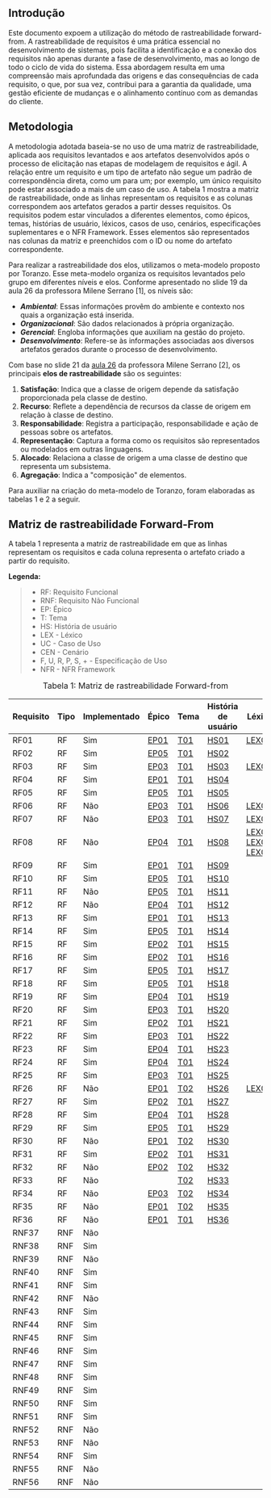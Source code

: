 ## Introdução

Este documento expoem a utilização do método de rastreabilidade forward-from. A rastreabilidade de requisitos é uma prática essencial no desenvolvimento de sistemas, pois facilita a identificação e a conexão dos requisitos não apenas durante a fase de desenvolvimento, mas ao longo de todo o ciclo de vida do sistema. Essa abordagem resulta em uma compreensão mais aprofundada das origens e das consequências de cada requisito, o que, por sua vez, contribui para a garantia da qualidade, uma gestão eficiente de mudanças e o alinhamento contínuo com as demandas do cliente.

## Metodologia

A metodologia adotada baseia-se no uso de uma matriz de rastreabilidade, aplicada aos requisitos levantados e aos artefatos desenvolvidos após o processo de elicitação nas etapas de modelagem de requisitos e ágil. A relação entre um requisito e um tipo de artefato não segue um padrão de correspondência direta, como um para um; por exemplo, um único requisito pode estar associado a mais de um caso de uso. A tabela 1 mostra a matriz de rastreabilidade, onde as linhas representam os requisitos e as colunas correspondem aos artefatos gerados a partir desses requisitos. Os requisitos podem estar vinculados a diferentes elementos, como épicos, temas, histórias de usuário, léxicos, casos de uso, cenários, especificações suplementares e o NFR Framework. Esses elementos são representados nas colunas da matriz e preenchidos com o ID ou nome do artefato correspondente.

Para realizar a rastreabilidade dos elos, utilizamos o meta-modelo proposto por Toranzo. Esse meta-modelo organiza os requisitos levantados pelo grupo em diferentes níveis e elos. Conforme apresentado no slide 19 da aula 26 da professora Milene Serrano [1], os níveis são:

- **_Ambiental_**: Essas informações provêm do ambiente e contexto nos quais a organização está inserida.
- **_Organizacional_**: São dados relacionados à própria organização.
- **_Gerencial_**: Engloba informações que auxiliam na gestão do projeto.
- **_Desenvolvimento_**: Refere-se às informações associadas aos diversos artefatos gerados durante o processo de desenvolvimento.

Com base no slide 21 da [aula 26](https://aprender3.unb.br/pluginfile.php/2692879/mod_resource/content/1/Requisitos%20-%20Aula%20026.pdf) da professora Milene Serrano [2], os principais **elos de rastreabilidade** são os seguintes:

1. **Satisfação**: Indica que a classe de origem depende da satisfação proporcionada pela classe de destino.
2. **Recurso**: Reflete a dependência de recursos da classe de origem em relação à classe de destino.
3. **Responsabilidade**: Registra a participação, responsabilidade e ação de pessoas sobre os artefatos.
4. **Representação**: Captura a forma como os requisitos são representados ou modelados em outras linguagens.
5. **Alocado**: Relaciona a classe de origem a uma classe de destino que representa um subsistema.
6. **Agregação**: Indica a "composição" de elementos.

Para auxiliar na criação do meta-modelo de Toranzo, foram elaboradas as tabelas 1 e 2 a seguir.

## Matriz de rastreabilidade Forward-From

A tabela 1 representa a matriz de rastreabilidade em que as linhas representam os requisitos e cada coluna representa o artefato criado a partir do requisito.

**Legenda:**

> - RF: Requisito Funcional
> - RNF: Requisito Não Funcional
> - EP: Épico
> - T: Tema
> - HS: História de usuário
> - LEX - Léxico
> - UC - Caso de Uso
> - CEN - Cenário
> - F, U, R, P, S, + - Especificação de Uso
> - NFR - NFR Framework



<font size="3"><p style="text-align: center">Tabela 1: Matriz de rastreabilidade Forward-from
</p></font>

| Requisito | Tipo | Implementado | Épico | Tema | História de usuário | Léxico | Caso de Uso | Cenário | Especificação Suplementar | NFR Framework |
|-----------|------|--------------|-------|------|----------------------|--------|-------------|---------|---------------------------|---------------|
| RF01     | RF   | Sim          | [EP01](https://requisitos-de-software.github.io/2024.2-Sympla/modelagem/backlog/#epico-1-classificacao) | [T01](https://requisitos-de-software.github.io/2024.2-Sympla/modelagem/backlog/#temas) | [HS01](https://requisitos-de-software.github.io/2024.2-Sympla/modelagem/historias_usuario/#us01-filtrar-eventos-por-estado-e-municipio) | [LEX01](https://requisitos-de-software.github.io/2024.2-Sympla/modelagem/lexico/#l01-filtrar-eventos) | [UC01](https://requisitos-de-software.github.io/2024.2-Sympla/modelagem/casos_de_uso/#caso-1) | [CEN04](https://requisitos-de-software.github.io/2024.2-Sympla/modelagem/cenarios/#cenario-4-pesquisa-de-evento-filtrando-por-municipio-ou-estado)        |  |  |
| RF02      | RF   | Sim          | [EP05](https://requisitos-de-software.github.io/2024.2-Sympla/modelagem/backlog/#epico-5-usabilidade-e-padronizacao)                                                                                                 | [T01](https://requisitos-de-software.github.io/2024.2-Sympla/modelagem/backlog/#temas)                                                                                               | [HS02](https://requisitos-de-software.github.io/2024.2-Sympla/modelagem/historias_usuario/#us02-exibir-detalhes-do-evento)                                                                                                     |                                                                   |                                                                                    |                                                                                             |                                                                                                        |                                                                                                  |
| RF03      | RF   | Sim          | [EP03](https://requisitos-de-software.github.io/2024.2-Sympla/modelagem/backlog/#epico-3-inclusao-e-acessibilidade)                                                                                                 | [T01](https://requisitos-de-software.github.io/2024.2-Sympla/modelagem/backlog/#temas)                                                                                               | [HS03](https://requisitos-de-software.github.io/2024.2-Sympla/modelagem/historias_usuario/#us03-enviar-notificacoes-ou-lembretes)                                                                                                     | [LEX04](https://requisitos-de-software.github.io/2024.2-Sympla/modelagem/lexico/#l04-notificar-sobre-eventos)                                                                                  | [UC02](https://requisitos-de-software.github.io/2024.2-Sympla/modelagem/casos_de_uso/#caso-2)                                                                                     |                                                                                                 |                                                                                              |                                                                                              |
| RF04      | RF   | Sim          | [EP01](https://requisitos-de-software.github.io/2024.2-Sympla/modelagem/backlog/#epico-1-classificacao)                                                                                                 | [T01](https://requisitos-de-software.github.io/2024.2-Sympla/modelagem/backlog/#temas)                                                                                               | [HS04](https://requisitos-de-software.github.io/2024.2-Sympla/modelagem/historias_usuario/#us04-fornecer-ampla-variedade-de-eventos)                                                                                                     |                                                                               |                                                                           |                                                               |                                         |                                                                |
| RF05      | RF   | Sim          | [EP05](https://requisitos-de-software.github.io/2024.2-Sympla/modelagem/backlog/#epico-5-usabilidade-e-padronizacao)                                                                                                 | [T01](https://requisitos-de-software.github.io/2024.2-Sympla/modelagem/backlog/#temas)                                                                                               | [HS05](https://requisitos-de-software.github.io/2024.2-Sympla/modelagem/historias_usuario/#us05-compartilhar-eventos-nas-redes-sociais)                                                                                                     |                                                                             |                                                                          |                                                               |                                                               |                                         |
| RF06      | RF   | Não          | [EP03](https://requisitos-de-software.github.io/2024.2-Sympla/modelagem/backlog/#epico-3-inclusao-e-acessibilidade)                                                                                                 | [T01](https://requisitos-de-software.github.io/2024.2-Sympla/modelagem/backlog/#temas)                                                                                               | [HS06](https://requisitos-de-software.github.io/2024.2-Sympla/modelagem/historias_usuario/#us06-adicionar-multiplos-ingressos-ao-carrinho)                                                                                                     | [LEX03](https://requisitos-de-software.github.io/2024.2-Sympla/modelagem/lexico/#l03-carrinho-de-compras)                                                                                  |                                                                                    | [CEN08](https://requisitos-de-software.github.io/2024.2-Sympla/modelagem/cenarios/#cenario-8-efetuar-uma-compra-do-ingresso)                                                                                                 |                                                                          |                                                                                               |
| RF07      | RF   | Não          | [EP03](https://requisitos-de-software.github.io/2024.2-Sympla/modelagem/backlog/#epico-3-inclusao-e-acessibilidade)                                                                                                 | [T01](https://requisitos-de-software.github.io/2024.2-Sympla/modelagem/backlog/#temas)                                                                                               | [HS07](https://requisitos-de-software.github.io/2024.2-Sympla/modelagem/historias_usuario/#us07-retirar-varios-ingressos-do-carrinho-adicionados)                                                                                                     | [LEX03](https://requisitos-de-software.github.io/2024.2-Sympla/modelagem/lexico/#l03-carrinho-de-compras)                                                                                        |                                                                             | [CEN08](https://requisitos-de-software.github.io/2024.2-Sympla/modelagem/cenarios/#cenario-8-efetuar-uma-compra-do-ingresso)                                                                |                                                                                                         |                                                                                                |
| RF08      | RF   | Não          | [EP04](https://requisitos-de-software.github.io/2024.2-Sympla/modelagem/backlog/#epico-4-seguranca-e-confiabilidade)                                                                                                 | [T01](https://requisitos-de-software.github.io/2024.2-Sympla/modelagem/backlog/#temas)                           | [HS08](https://requisitos-de-software.github.io/2024.2-Sympla/modelagem/historias_usuario/#us08-cancelar-e-transferir-ingressos-diretamente-da-plataforma)                                                                                                     | [LEX06](https://requisitos-de-software.github.io/2024.2-Sympla/modelagem/lexico/#l06-trocar-titularidade), [LEX07](https://requisitos-de-software.github.io/2024.2-Sympla/modelagem/lexico/#l07-cancelar-compra-de-ingresso), [LEX08](https://requisitos-de-software.github.io/2024.2-Sympla/modelagem/lexico/#l08-produtor-de-eventos)                                                                            |                                                                                     | [CEN08](https://requisitos-de-software.github.io/2024.2-Sympla/modelagem/cenarios/#cenario-8-efetuar-uma-compra-do-ingresso)                                                                     |                                                                                                     |                                                                                                 |
| RF09      | RF   | Sim          | [EP01](https://requisitos-de-software.github.io/2024.2-Sympla/modelagem/backlog/#epico-1-classificacao)                                                                                                 | [T01](https://requisitos-de-software.github.io/2024.2-Sympla/modelagem/backlog/#temas)                           | [HS09](https://requisitos-de-software.github.io/2024.2-Sympla/modelagem/historias_usuario/#us09-visualizar-a-planta-do-local-do-evento-para-escolha-de-assentos-quando-aplicavel)                                                                                                     |                                                               |                                             |                                                                                                                                          |                                                                                  |
| RF10      | RF   | Sim          | [EP05](https://requisitos-de-software.github.io/2024.2-Sympla/modelagem/backlog/#epico-5-usabilidade-e-padronizacao)                                                                                                 | [T01](https://requisitos-de-software.github.io/2024.2-Sympla/modelagem/backlog/#temas)                                                                                              | [HS10](https://requisitos-de-software.github.io/2024.2-Sympla/modelagem/historias_usuario/#us10-disponibilizar-historico-completo-das-compras-realizadas)                                                                                                     |                                                                                  |                                                   |                                                             |                                                              |                                                                                                  |
| RF11      | RF   | Não          | [EP05](https://requisitos-de-software.github.io/2024.2-Sympla/modelagem/backlog/#epico-5-usabilidade-e-padronizacao)                                                                                               | [T01](https://requisitos-de-software.github.io/2024.2-Sympla/modelagem/backlog/#temas)                                                                                  | [HS11](https://requisitos-de-software.github.io/2024.2-Sympla/modelagem/historias_usuario/#us11-simplificar-filas-de-compra)                                                                                                     |                                                      |                                                       |                                                              |          |                                                                                              |
| RF12      | RF   | Não          | [EP04](https://requisitos-de-software.github.io/2024.2-Sympla/modelagem/backlog/#epico-4-seguranca-e-confiabilidade)                                                                                                 | [T01](https://requisitos-de-software.github.io/2024.2-Sympla/modelagem/backlog/#temas)                                                                                | [HS12](https://requisitos-de-software.github.io/2024.2-Sympla/modelagem/historias_usuario/#us12-permanecer-logado-apos-tempo-determinado)                                                                                                     |                                        |                                                       |                                                              |                                                               |                                          |
| RF13      | RF   | Sim          | [EP01](https://requisitos-de-software.github.io/2024.2-Sympla/modelagem/backlog/#epico-1-classificacao)                                                                                                 | [T01](https://requisitos-de-software.github.io/2024.2-Sympla/modelagem/backlog/#temas)                                                                                             | [HS13](https://requisitos-de-software.github.io/2024.2-Sympla/modelagem/historias_usuario/#us13-buscar-de-forma-eficiente-facilitando-localizacao-dos-produtos)                                                                                                     |                                                                        |                                                       |                                                            |                                                                |                                           |
| RF14      | RF   | Sim          | [EP05](https://requisitos-de-software.github.io/2024.2-Sympla/modelagem/backlog/#epico-5-usabilidade-e-padronizacao)                                                                                                 | [T01](https://requisitos-de-software.github.io/2024.2-Sympla/modelagem/backlog/#temas)                                                                                | [HS14](https://requisitos-de-software.github.io/2024.2-Sympla/modelagem/historias_usuario/#us14-permitir-escolha-da-quantidade-de-ingressos-que-o-usuario-deseja-comprar)                                                                                                     |                                                             |                                                        | [CEN08](https://requisitos-de-software.github.io/2024.2-Sympla/modelagem/cenarios/#cenario-8-efetuar-uma-compra-do-ingresso)                                                               |                                                                                                          |                                            |
| RF15      | RF   | Sim          | [EP02](https://requisitos-de-software.github.io/2024.2-Sympla/modelagem/backlog/#epico-2-personalizacao)                                                                                                 | [T01](https://requisitos-de-software.github.io/2024.2-Sympla/modelagem/backlog/#temas)                                                                                            | [HS15](https://requisitos-de-software.github.io/2024.2-Sympla/modelagem/historias_usuario/#us15-selecionar-poltronas-preferenciais-quando-aplicavel)                                                                                                     |                                                                                  |                                                       |                                                               |                                                               |                                                                                                |
| RF16      | RF   | Sim          | [EP02](https://requisitos-de-software.github.io/2024.2-Sympla/modelagem/backlog/#epico-2-personalizacao)                                                                                                 | [T01](https://requisitos-de-software.github.io/2024.2-Sympla/modelagem/backlog/#temas)                                                                                            | [HS16](https://requisitos-de-software.github.io/2024.2-Sympla/modelagem/historias_usuario/#us16-selecionar-poltronas-especiais)                                                                                                     |                                                    |                                                      |                                                               |                                                              |                                                                                               |
| RF17      | RF   | Sim          | [EP05](https://requisitos-de-software.github.io/2024.2-Sympla/modelagem/backlog/#epico-5-usabilidade-e-padronizacao)                                                                                                 | [T01](https://requisitos-de-software.github.io/2024.2-Sympla/modelagem/backlog/#temas)                                                                                | [HS17](https://requisitos-de-software.github.io/2024.2-Sympla/modelagem/historias_usuario/#us17-adicionar-cupom-de-desconto-na-selecao-do-ingresso)                                                                                                     |                                                                                  |                                                        | [CEN08](https://requisitos-de-software.github.io/2024.2-Sympla/modelagem/cenarios/#cenario-8-efetuar-uma-compra-do-ingresso)                                                                |                                                   |                                                                                                 |
| RF18      | RF   | Sim          | [EP05](https://requisitos-de-software.github.io/2024.2-Sympla/modelagem/backlog/#epico-5-usabilidade-e-padronizacao)                                                                                 | [T01](https://requisitos-de-software.github.io/2024.2-Sympla/modelagem/backlog/#temas)                                                                                               | [HS18](https://requisitos-de-software.github.io/2024.2-Sympla/modelagem/historias_usuario/#us18-permitir-doar-para-fundacoes)                                                                                                     |                                                    |                                                        |                                                               |       |                                                                                                |
| RF19      | RF   | Sim          | [EP04](https://requisitos-de-software.github.io/2024.2-Sympla/modelagem/backlog/#epico-4-seguranca-e-confiabilidade)                                                                                                 | [T01](https://requisitos-de-software.github.io/2024.2-Sympla/modelagem/backlog/#temas)                                                                                | [HS19](https://requisitos-de-software.github.io/2024.2-Sympla/modelagem/historias_usuario/#us19-realizar-a-compra-de-ingressos)                                                                                                     |                                                   |                                                      | [CEN08](https://requisitos-de-software.github.io/2024.2-Sympla/modelagem/cenarios/#cenario-8-efetuar-uma-compra-do-ingresso)                                                                |                                                                                                          |                                          |
| RF20      | RF   | Sim          | [EP03](https://requisitos-de-software.github.io/2024.2-Sympla/modelagem/backlog/#epico-3-inclusao-e-acessibilidade)                                                                                                 | [T01](https://requisitos-de-software.github.io/2024.2-Sympla/modelagem/backlog/#temas)                                                                                | [HS20](https://requisitos-de-software.github.io/2024.2-Sympla/modelagem/historias_usuario/#us20-entrar-em-contato-com-o-suporte)                                                                                                     |                                                  | [UC04](https://requisitos-de-software.github.io/2024.2-Sympla/modelagem/casos_de_uso/#caso-4)                                                                                     | [CEN03](https://requisitos-de-software.github.io/2024.2-Sympla/modelagem/cenarios/#cenario-3-contato-com-o-suporte)                                                                                                 |                                                                                 |                                                                                                |
| RF21      | RF   | Sim          | [EP02](https://requisitos-de-software.github.io/2024.2-Sympla/modelagem/backlog/#epico-2-personalizacao)                                                                                                 | [T01](https://requisitos-de-software.github.io/2024.2-Sympla/modelagem/backlog/#temas)                                                                                          | [HS21](https://requisitos-de-software.github.io/2024.2-Sympla/modelagem/historias_usuario/#us21-alterar-dados-do-usuario)                                                                                                     |                                                         |                                                     | [CEN02](https://requisitos-de-software.github.io/2024.2-Sympla/modelagem/cenarios/#cenario-2-edicao-de-perfil-do-usuario)                                                                                                 |                       |                                                                                                 |
| RF22      | RF   | Sim          | [EP03](https://requisitos-de-software.github.io/2024.2-Sympla/modelagem/backlog/#epico-3-inclusao-e-acessibilidade)                                                                                                 | [T01](https://requisitos-de-software.github.io/2024.2-Sympla/modelagem/backlog/#temas)                                                                                | [HS22](https://requisitos-de-software.github.io/2024.2-Sympla/modelagem/historias_usuario/#us22-auxiliar-na-recuperacao-de-conta-do-usuario)                                                                                                     |                                      |                                                       | [CEN01](https://requisitos-de-software.github.io/2024.2-Sympla/modelagem/cenarios/#cenario-1-criacao-da-conta-no-sympla)                                                              |                                                                                                           |                                                                                                 |
| RF23      | RF   | Sim          | [EP04](https://requisitos-de-software.github.io/2024.2-Sympla/modelagem/backlog/#epico-4-seguranca-e-confiabilidade)                                                                                                 | [T01](https://requisitos-de-software.github.io/2024.2-Sympla/modelagem/backlog/#temas)                                                                                | [HS23](https://requisitos-de-software.github.io/2024.2-Sympla/modelagem/historias_usuario/#us23-oferecer-diversas-opcoes-de-pagamento-na-compra-de-ingressos)                                                                                                     |                                                                           | [UC03](https://requisitos-de-software.github.io/2024.2-Sympla/modelagem/casos_de_uso/#caso-3)                                                                                     | [CEN08](https://requisitos-de-software.github.io/2024.2-Sympla/modelagem/cenarios/#cenario-8-efetuar-uma-compra-do-ingresso)                                                         |                                                             |                                                                                               |
| RF24      | RF   | Sim          | [EP04](https://requisitos-de-software.github.io/2024.2-Sympla/modelagem/backlog/#epico-4-seguranca-e-confiabilidade)                                                                       | [T01](https://requisitos-de-software.github.io/2024.2-Sympla/modelagem/backlog/#temas)                                                                                                        | [HS24](https://requisitos-de-software.github.io/2024.2-Sympla/modelagem/historias_usuario/#us24-oferecer-opcoes-seguras-e-criptografadas-de-pagamento-para-protecao-do-usuario)                                                                                                     |                                                       |                                                       |                                                                |                                                              |                                                                                               |
| RF25      | RF   | Sim          | [EP03](https://requisitos-de-software.github.io/2024.2-Sympla/modelagem/backlog/#epico-3-inclusao-e-acessibilidade)                                                                                                 | [T01](https://requisitos-de-software.github.io/2024.2-Sympla/modelagem/backlog/#temas)                                                                                | [HS25](https://requisitos-de-software.github.io/2024.2-Sympla/modelagem/historias_usuario/#us25-oferecer-interface-responsiva-e-multiplataforma)                                                                                                     |                                                                                  |                                                          |                                                                 |                                                             |                                                                                               | 
| RF26      | RF   | Não          | [EP01](https://requisitos-de-software.github.io/2024.2-Sympla/modelagem/backlog/#epico-1-classificacao) | [T02]([T01](https://requisitos-de-software.github.io/2024.2-Sympla/modelagem/backlog/#temas)            ) | [HS26](https://requisitos-de-software.github.io/2024.2-Sympla/modelagem/historias_usuario/#us26-possibilitar-filtros-de-eventos-por-categoria) | [LEX01](https://requisitos-de-software.github.io/2024.2-Sympla/modelagem/lexico/#l01-filtrar-eventos) | [UC01](https://requisitos-de-software.github.io/2024.2-Sympla/modelagem/casos_de_uso/#caso-1) | [CEN05](https://requisitos-de-software.github.io/2024.2-Sympla/modelagem/cenarios/#cenario-5-pesquisa-de-evento-filtrando-por-data) |  |  |
| RF27      | RF   | Sim          | [EP02](https://requisitos-de-software.github.io/2024.2-Sympla/modelagem/backlog/#epico-2-personalizacao) | [T01](https://requisitos-de-software.github.io/2024.2-Sympla/modelagem/backlog/#temas)             | [HS27](https://requisitos-de-software.github.io/2024.2-Sympla/modelagem/historias_usuario/#us27-oferecer-funcionalidade-de-cadastro-e-login-do-usuario) |  |  | [CEN01](https://requisitos-de-software.github.io/2024.2-Sympla/modelagem/cenarios/#cenario-1-criacao-da-conta-no-sympla) |  |  |
| RF28      | RF   | Sim          | [EP04](https://requisitos-de-software.github.io/2024.2-Sympla/modelagem/backlog/#epico-4-seguranca-e-confiabilidade) | [T01](https://requisitos-de-software.github.io/2024.2-Sympla/modelagem/backlog/#temas)             | [HS28](https://requisitos-de-software.github.io/2024.2-Sympla/modelagem/historias_usuario/#us28-possibilitar-a-exclusao-do-cadastro-de-usuario) |  |  | [CEN02](https://requisitos-de-software.github.io/2024.2-Sympla/modelagem/cenarios/#cenario-2-edicao-de-perfil-do-usuario) |  |  |
| RF29      | RF   | Sim          | [EP05](https://requisitos-de-software.github.io/2024.2-Sympla/modelagem/backlog/#epico-5-usabilidade-e-padronizacao) | [T01](https://requisitos-de-software.github.io/2024.2-Sympla/modelagem/backlog/#temas)             | [HS29](https://requisitos-de-software.github.io/2024.2-Sympla/modelagem/historias_usuario/#us29-possibilitar-a-impressao-de-ingressos) |  |  |  |  |  |
| RF30      | RF   | Não          | [EP01](https://requisitos-de-software.github.io/2024.2-Sympla/modelagem/backlog/#epico-1-classificacao) | [T02](https://requisitos-de-software.github.io/2024.2-Sympla/modelagem/backlog/#temas)             | [HS30](https://requisitos-de-software.github.io/2024.2-Sympla/modelagem/historias_usuario/#us30-sugerir-eventos-com-base-no-historico-de-buscas) |  |  |  |  |  |
| RF31      | RF   | Sim          | [EP02](https://requisitos-de-software.github.io/2024.2-Sympla/modelagem/backlog/#epico-2-personalizacao) | [T01](https://requisitos-de-software.github.io/2024.2-Sympla/modelagem/backlog/#temas)             | [HS31](https://requisitos-de-software.github.io/2024.2-Sympla/modelagem/historias_usuario/#us31-cadastrar-carteira-digital) |  | [UC01](https://requisitos-de-software.github.io/2024.2-Sympla/modelagem/casos_de_uso/#caso-3) | [CEN07](https://requisitos-de-software.github.io/2024.2-Sympla/modelagem/cenarios/#cenario-7-adicionar-um-metodo-de-pagamento-a-sua-conta) |  |  |
| RF32      | RF   | Não          | [EP02](https://requisitos-de-software.github.io/2024.2-Sympla/modelagem/backlog/#epico-2-personalizacao) | [T02](https://requisitos-de-software.github.io/2024.2-Sympla/modelagem/backlog/#temas)  | [HS32](https://requisitos-de-software.github.io/2024.2-Sympla/modelagem/historias_usuario/#us32-mudar-o-idioma-do-aplicativo) |  |  |  |  |  |
| RF33      | RF   | Não          |  | [T02](https://requisitos-de-software.github.io/2024.2-Sympla/modelagem/backlog/#temas)  | [HS33](https://requisitos-de-software.github.io/2024.2-Sympla/modelagem/historias_usuario/#us033-acessar-aba-de-configuracoes) |  |  | |  |  |
| RF34      | RF   | Não          | [EP03](https://requisitos-de-software.github.io/2024.2-Sympla/modelagem/backlog/#epico-3-inclusao-e-acessibilidade) | [T02](https://requisitos-de-software.github.io/2024.2-Sympla/modelagem/backlog/#temas)  | [HS34](https://requisitos-de-software.github.io/2024.2-Sympla/modelagem/historias_usuario/#us34-disponibilizar-aba-de-acessibilidade) |  | |  |  |  |
| RF35      | RF   | Não          | [EP01](https://requisitos-de-software.github.io/2024.2-Sympla/modelagem/backlog/#epico-1-classificacao) | [T02](https://requisitos-de-software.github.io/2024.2-Sympla/modelagem/backlog/#temas)  | [HS35](https://requisitos-de-software.github.io/2024.2-Sympla/modelagem/historias_usuario/#us35-criar-preferencia-de-eventos) |  | [UC05](https://requisitos-de-software.github.io/2024.2-Sympla/modelagem/casos_de_uso/#caso-5) | [CEN06](https://requisitos-de-software.github.io/2024.2-Sympla/modelagem/cenarios/#cenario-6-favoritar-um-evento) |  |  |
| RF36      | RF   | Não          | [EP01](https://requisitos-de-software.github.io/2024.2-Sympla/modelagem/backlog/#epico-1-classificacao) | [T01](https://requisitos-de-software.github.io/2024.2-Sympla/modelagem/backlog/#temas)  | [HS36](https://requisitos-de-software.github.io/2024.2-Sympla/modelagem/historias_usuario/#us36-cadastrar-diferentes-metodos-de-pagamento) |  |  | [CEN07](https://requisitos-de-software.github.io/2024.2-Sympla/modelagem/cenarios/#cenario-7-adicionar-um-metodo-de-pagamento-a-sua-conta) |  |  | 
| RNF37     | RNF  | Não          | |     |                     |       |            |        |         [U](https://requisitos-de-software.github.io/2024.2-Sympla/modelagem/especificacao_suplementar/#usabilidade), [P](https://requisitos-de-software.github.io/2024.2-Sympla/modelagem/especificacao_suplementar/#desempenho)                 | [NFR01](https://requisitos-de-software.github.io/2024.2-Sympla/modelagem/nfr/#nfr-01-desempenho) |
| RNF38     | RNF | Sim          |  |     |                     |       |            |        |           [S](https://requisitos-de-software.github.io/2024.2-Sympla/modelagem/especificacao_suplementar/#suportabilidade), [R](https://requisitos-de-software.github.io/2024.2-Sympla/modelagem/especificacao_suplementar/#confiabilidade)               |  |
| RNF39     | RNF  | Não          | |     |                     |       |            |        |              [U](https://requisitos-de-software.github.io/2024.2-Sympla/modelagem/especificacao_suplementar/#usabilidade), [P](https://requisitos-de-software.github.io/2024.2-Sympla/modelagem/especificacao_suplementar/#desempenho)            |  |
| RNF40     | RNF  | Sim          |  |     |                     |       |            |        |           [U](https://requisitos-de-software.github.io/2024.2-Sympla/modelagem/especificacao_suplementar/#usabilidade), [P](https://requisitos-de-software.github.io/2024.2-Sympla/modelagem/especificacao_suplementar/#desempenho)               |  |
| RNF41     | RNF  | Sim          |    |     |                     |       |            |        |             [U](https://requisitos-de-software.github.io/2024.2-Sympla/modelagem/especificacao_suplementar/#usabilidade), [P](https://requisitos-de-software.github.io/2024.2-Sympla/modelagem/especificacao_suplementar/#desempenho)             |  |
| RNF42     | RNF  | Não          |    |     |                     |       |            |        |         [U](https://requisitos-de-software.github.io/2024.2-Sympla/modelagem/especificacao_suplementar/#usabilidade), [P](https://requisitos-de-software.github.io/2024.2-Sympla/modelagem/especificacao_suplementar/#desempenho)                 |  |
| RNF43     | RNF  | Sim          |   |     |                     |       |            |        |          [U](https://requisitos-de-software.github.io/2024.2-Sympla/modelagem/especificacao_suplementar/#usabilidade), [P](https://requisitos-de-software.github.io/2024.2-Sympla/modelagem/especificacao_suplementar/#desempenho)                |  |
| RNF44     | RNF  | Sim          |   |     |                     |       |            |        |          [U](https://requisitos-de-software.github.io/2024.2-Sympla/modelagem/especificacao_suplementar/#usabilidade), [P](https://requisitos-de-software.github.io/2024.2-Sympla/modelagem/especificacao_suplementar/#desempenho)                |  |
| RNF45     | RNF  | Sim          |   |     |                     |       |            |        |         [U](https://requisitos-de-software.github.io/2024.2-Sympla/modelagem/especificacao_suplementar/#usabilidade), [P](https://requisitos-de-software.github.io/2024.2-Sympla/modelagem/especificacao_suplementar/#desempenho)                 |  |
| RNF46     | RNF  | Sim          |   |     |                     |       |            |        |         [U](https://requisitos-de-software.github.io/2024.2-Sympla/modelagem/especificacao_suplementar/#usabilidade), [P](https://requisitos-de-software.github.io/2024.2-Sympla/modelagem/especificacao_suplementar/#desempenho)                 |  |
| RNF47     | RNF  | Sim          |   |  |                     |       |            |        |                          |  |
| RNF48     | RNF  | Sim          |   |  |                     |       |            |        |            [U](https://requisitos-de-software.github.io/2024.2-Sympla/modelagem/especificacao_suplementar/#usabilidade), [P](https://requisitos-de-software.github.io/2024.2-Sympla/modelagem/especificacao_suplementar/#desempenho)              |  |
| RNF49     | RNF  | Sim          |    |     |                     |       |            |        |          [U](https://requisitos-de-software.github.io/2024.2-Sympla/modelagem/especificacao_suplementar/#usabilidade), [P](https://requisitos-de-software.github.io/2024.2-Sympla/modelagem/especificacao_suplementar/#desempenho)                |  |
| RNF50     | RNF  | Sim          |    |     |                     |       |            |        |         [U](https://requisitos-de-software.github.io/2024.2-Sympla/modelagem/especificacao_suplementar/#usabilidade), [P](https://requisitos-de-software.github.io/2024.2-Sympla/modelagem/especificacao_suplementar/#desempenho)                 |  |
| RNF51     | RNF  | Sim          |    |     |                     |       |            |        |           [U](https://requisitos-de-software.github.io/2024.2-Sympla/modelagem/especificacao_suplementar/#usabilidade), [P](https://requisitos-de-software.github.io/2024.2-Sympla/modelagem/especificacao_suplementar/#desempenho)               |  |
| RNF52     | RNF  | Não          |    |     |                     |       |            |        |         [U](https://requisitos-de-software.github.io/2024.2-Sympla/modelagem/especificacao_suplementar/#usabilidade), [P](https://requisitos-de-software.github.io/2024.2-Sympla/modelagem/especificacao_suplementar/#desempenho)                 |  |
| RNF53     | RNF  | Não          |   |     |                     |       |            |        |         [U](https://requisitos-de-software.github.io/2024.2-Sympla/modelagem/especificacao_suplementar/#usabilidade), [P](https://requisitos-de-software.github.io/2024.2-Sympla/modelagem/especificacao_suplementar/#desempenho)                 |  |
| RNF54     | RNF  | Sim          |    |     |                     |       |            |        |       [U](https://requisitos-de-software.github.io/2024.2-Sympla/modelagem/especificacao_suplementar/#usabilidade), [P](https://requisitos-de-software.github.io/2024.2-Sympla/modelagem/especificacao_suplementar/#desempenho)                   |  |
| RNF55     | RNF  | Não          |      |     |                     |       |            |        |         [U](https://requisitos-de-software.github.io/2024.2-Sympla/modelagem/especificacao_suplementar/#usabilidade), [P](https://requisitos-de-software.github.io/2024.2-Sympla/modelagem/especificacao_suplementar/#desempenho)                 |  |
| RNF56     | RNF  | Não          |      |     |                     |       |            |        |          [U](https://requisitos-de-software.github.io/2024.2-Sympla/modelagem/especificacao_suplementar/#usabilidade), [P](https://requisitos-de-software.github.io/2024.2-Sympla/modelagem/especificacao_suplementar/#desempenho)                |  |







</div>






